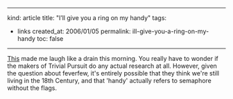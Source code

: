 -----
kind: article
title: "I&#8217;ll give you a ring on my handy"
tags:
- links
created_at: 2006/01/05
permalink: ill-give-you-a-ring-on-my-handy
toc: false
-----

<p><a href="http://www.autoblography.co.uk/backblog/2006/01/a_touch_sensitive.php">This</a> made me laugh like a drain this morning. You really have to wonder if the makers of Trivial Pursuit do any actual research at all. However, given the question about feverfew, it's entirely possible that they think we're still living in the 18th Century, and that 'handy' actually refers to semaphore without the flags.</p>



